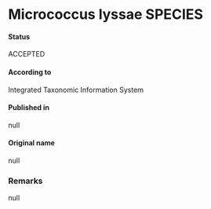 # Micrococcus lyssae SPECIES

#### Status
ACCEPTED

#### According to
Integrated Taxonomic Information System

#### Published in
null

#### Original name
null

### Remarks
null